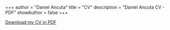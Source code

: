 +++
author = "Daniel Ancuta"
title = "CV"
description = "Daniel Ancuta CV - PDF"
showAuthor = false
+++

[Download my CV in PDF](/ancuta-daniel-cv.pdf)
